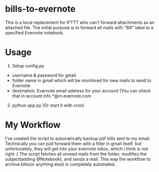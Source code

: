 bills-to-evernote
=================

This is a local replacement for IFTTT who can't forward attachments as an attached file. 
The initial purpose is to forward all mails with "Bill" label to a specified Evernote notebook.


Usage
=====

1) Setup config.py 
- username & password for gmail 
- folder name in gmail which will be monitored for new mails to send to Evernote
- destination, Evernote email address for your account (You can check that in account info *@m.evernote.com

2) python app.py (Or start it with cron)

My Workflow
===========

I've created the script to automatically backup pdf bills sent to my email. Technically you can just forward them with a filter in gmail itself, but unfortunately, they will get into your evernote inbox, which I think is not right :)
The script fetches all unread mails from the folder, modifies the subject(adding @Notebook), and sends a mail. This way the workflow to archive bills(or anything else) is completely automated.
